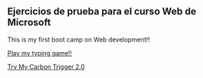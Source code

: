## Ejercicios de prueba para el curso Web de Microsoft

This is my first boot camp on Web development!!

[Play my typing game!!](https://jangel98.github.io/Web-Dev-exercises/4.0-typing-game)

[Try My Carbon Trigger 2.0](https://jangel98.github.io/Web-Dev-exercises/5.1-about-browser/carbon-trigger/)
